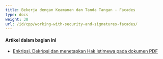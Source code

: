 ```yaml
---
title: Bekerja dengan Keamanan dan Tanda Tangan - Facades
type: docs
weight: 30
url: /id/cpp/working-with-security-and-signatures-facades/
---
```

#### **Artikel dalam bagian ini**

- [Enkripsi, Dekripsi dan menetapkan Hak Istimewa pada dokumen PDF](/pdf/id/cpp/encrypt-decrypt-and-set-privileges-on-pdf-documents/)
